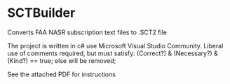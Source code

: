 # SCTBuilder
Converts FAA NASR subscription text files to .SCT2 file

The project is written in c# use Microsoft Visual Studio Community.
Liberal use of comments required, but must satisfy:
(Correct?) & (Necessary?) & (Kind?) == true; else will be removed;

See the attached PDF for instructions
